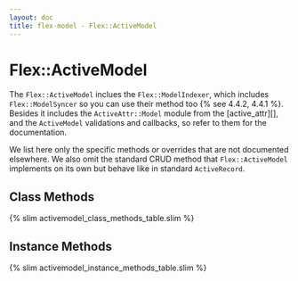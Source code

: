 ```yaml
---
layout: doc
title: flex-model - Flex::ActiveModel
---
```


# Flex::ActiveModel

The `Flex::ActiveModel` inclues the `Flex::ModelIndexer`, which includes `Flex::ModelSyncer` so you can use their method too {% see 4.4.2, 4.4.1 %}. Besides it includes the `ActiveAttr::Model` module from the [active_attr][], and the `ActiveModel` validations and callbacks, so refer to them for the documentation.

We list here only the specific methods or overrides that are not documented elsewhere. We also omit the standard CRUD method that `Flex::ActiveModel` implements on its own but behave like in standard `ActiveRecord`.

## Class Methods

{% slim activemodel_class_methods_table.slim %}


## Instance Methods

{% slim activemodel_instance_methods_table.slim %}
